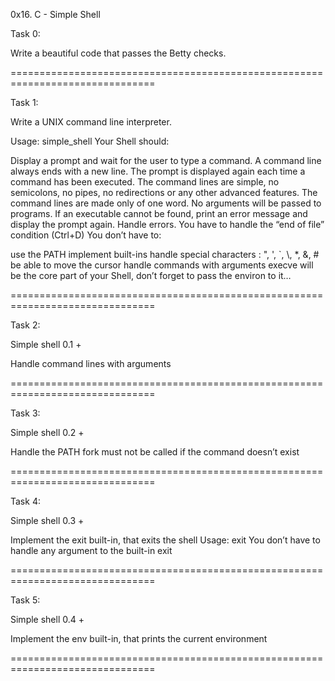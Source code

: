 0x16. C - Simple Shell

Task 0:

Write a beautiful code that passes the Betty checks.

===============================================================================

Task 1:

Write a UNIX command line interpreter.

Usage: simple_shell
Your Shell should:

Display a prompt and wait for the user to type a command. A command line always ends with a new line.
The prompt is displayed again each time a command has been executed.
The command lines are simple, no semicolons, no pipes, no redirections or any other advanced features.
The command lines are made only of one word. No arguments will be passed to programs.
If an executable cannot be found, print an error message and display the prompt again.
Handle errors.
You have to handle the “end of file” condition (Ctrl+D)
You don’t have to:

use the PATH
implement built-ins
handle special characters : ", ', \`, \\, \*, &, #
be able to move the cursor
handle commands with arguments
execve will be the core part of your Shell, don’t forget to pass the environ to it…

===============================================================================

Task 2:

Simple shell 0.1 +

Handle command lines with arguments

===============================================================================

Task 3:

Simple shell 0.2 +

Handle the PATH
fork must not be called if the command doesn’t exist

===============================================================================

Task 4:

Simple shell 0.3 +

Implement the exit built-in, that exits the shell
Usage: exit
You don’t have to handle any argument to the built-in exit

===============================================================================

Task 5:

Simple shell 0.4 +

Implement the env built-in, that prints the current environment

===============================================================================
